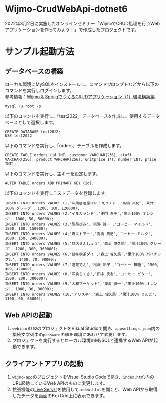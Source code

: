 # Wijmo-CrudWebApi-dotnet6
2022年3月2日に実施したオンラインセミナー「WijmoでCRUD処理を行うWebアプリケーションを作ってみよう！」で作成したプロジェクトです。

# サンプル起動方法

## データベースの構築
ローカル環境にMySQLをインストールし、コマンドプロンプトなどから以下のコマンドを実行しログインします。  
参考情報：[Wijmo & SpringでつくるCRUDアプリケーション（1）環境構築編](https://devlog.grapecity.co.jp/wijmo-and-spring-setup/)
```
mysql -u root -p
```
以下のコマンドを実行し、「test2022」データベースを作成し、使用するデータベースとして選択します。  
```
CREATE DATABASE test2022;  
USE test2022
```
以下のコマンドを実行し、「orders」テーブルを作成します。  
```
CREATE TABLE orders (id INT, customer VARCHAR(256), staff VARCHAR(256), product VARCHAR(256), unitprice INT, number INT, price INT);
```
以下のコマンドを実行し、主キーを設定します。  
```
ALTER TABLE orders ADD PRIMARY KEY (id);
```
  
以下のコマンドを実行しテストデータを登録します。  

```
INSERT INTO orders VALUES (1,'洋風居酒屋けい・えっくす','高橋 真紀','果汁100% グレープ', 1200, 100, 120000);
INSERT INTO orders VALUES (2,'イルカランド','正門 恵子','果汁100% オレンジ', 1000, 50, 50000);
INSERT INTO orders VALUES (3,'惣菜びみ','東海 誠一','コーヒー マイルド', 1500, 100, 150000);
INSERT INTO orders VALUES (4,'寿ストアー','高橋 真紀','コーヒー ミルク', 1600, 150, 240000);
INSERT INTO orders VALUES (5,'商店せんしょう','森上 偉久馬','果汁100% グレープ', 1200, 300, 360000);
INSERT INTO orders VALUES (6,'甘味喫茶ダイ','森上 偉久馬','果汁100% パイナップル', 1400, 70, 98000);
INSERT INTO orders VALUES (7,'酒蔵でん','松沢 彩子','コーヒー 無糖', 1500, 300, 450000);
INSERT INTO orders VALUES (8,'洋食ちくさ','田中 秀樹','コーヒー ビター', 1500, 200, 300000);
INSERT INTO orders VALUES (9,'大和マーケット','東海 誠一','果汁100% オレンジ', 1000, 30, 30000);
INSERT INTO orders VALUES (10,'アリス亭','森上 偉久馬','果汁100% りんご', 1100, 60, 66000);
```
## Web APIの起動
1. `webinar0302`のプロジェクトをVisual Studioで開き、`appsettings.json`内の接続文字列中の`password`の値を環境にあわせて変更します。
2. プロジェクトを実行するとローカル環境のMySQLと連携するWeb APIが起動できます。

## クライアントアプリの起動
1. `wijmo-app`のプロジェクトをVisual Studio Codeで開き、`index.html`内のURL起動しているWeb APIのものに変更します。
2. 拡張機能の[Live Server](https://marketplace.visualstudio.com/items?itemName=ritwickdey.LiveServer)を使用して`index.html`を開くと、Web APIから取得したデータを画面のFlexGrid上に表示できます。
